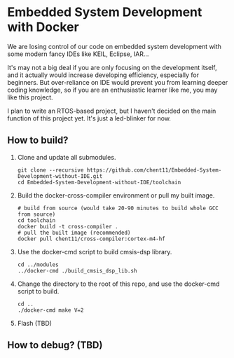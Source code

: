 # Embedded System Development with Docker

We are losing control of our code on embedded system development with some modern fancy IDEs like KEIL, Eclipse, IAR...

It's may not a big deal if you are only focusing on the development itself, and it actually would increase developing efficiency, especially for beginners. But over-reliance on IDE would prevent you from learning deeper coding knowledge, so if you are an enthusiastic learner like me, you may like this project.

I plan to write an RTOS-based project, but I haven't decided on the main function of this project yet. It's just a led-blinker for now.

## How to build?

1. Clone and update all submodules.
    ```
    git clone --recursive https://github.com/chent11/Embedded-System-Development-without-IDE.git
    cd Embedded-System-Development-without-IDE/toolchain
    ```
2. Build the docker-cross-compiler environment or pull my built image.
    ```
    # build from source (would take 20-90 minutes to build whole GCC from source)
    cd toolchain
    docker build -t cross-compiler .
    # pull the built image (recommended)
    docker pull chent11/cross-compiler:cortex-m4-hf
    ```
3. Use the docker-cmd script to build cmsis-dsp library.
    ```
    cd ../modules
    ../docker-cmd ./build_cmsis_dsp_lib.sh
    ```
4. Change the directory to the root of this repo, and use the docker-cmd script to build.
    ```
    cd ..
    ./docker-cmd make V=2
    ```
5. Flash (TBD)

## How to debug? (TBD)